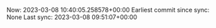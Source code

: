 Now: 2023-03-08 10:40:05.258578+00:00 Earliest commit since sync: None Last sync: 2023-03-08 09:51:07+00:00
